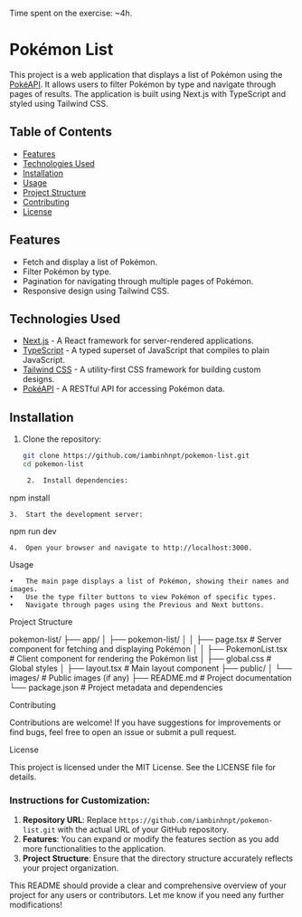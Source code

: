 Time spent on the exercise: ~4h.
# Pokémon List

This project is a web application that displays a list of Pokémon using the [PokéAPI](https://pokeapi.co/). It allows users to filter Pokémon by type and navigate through pages of results. The application is built using Next.js with TypeScript and styled using Tailwind CSS.

## Table of Contents

- [Features](#features)
- [Technologies Used](#technologies-used)
- [Installation](#installation)
- [Usage](#usage)
- [Project Structure](#project-structure)
- [Contributing](#contributing)
- [License](#license)

## Features

- Fetch and display a list of Pokémon.
- Filter Pokémon by type.
- Pagination for navigating through multiple pages of Pokémon.
- Responsive design using Tailwind CSS.

## Technologies Used

- [Next.js](https://nextjs.org/) - A React framework for server-rendered applications.
- [TypeScript](https://www.typescriptlang.org/) - A typed superset of JavaScript that compiles to plain JavaScript.
- [Tailwind CSS](https://tailwindcss.com/) - A utility-first CSS framework for building custom designs.
- [PokéAPI](https://pokeapi.co/) - A RESTful API for accessing Pokémon data.

## Installation

1. Clone the repository:

   ```bash
   git clone https://github.com/iambinhnpt/pokemon-list.git
   cd pokemon-list

	2.	Install dependencies:

npm install


	3.	Start the development server:

npm run dev


	4.	Open your browser and navigate to http://localhost:3000.

Usage

	•	The main page displays a list of Pokémon, showing their names and images.
	•	Use the type filter buttons to view Pokémon of specific types.
	•	Navigate through pages using the Previous and Next buttons.

Project Structure

pokemon-list/
├── app/
│   ├── pokemon-list/
│   │   ├── page.tsx           # Server component for fetching and displaying Pokémon
│   │   ├── PokemonList.tsx    # Client component for rendering the Pokémon list
│   ├── global.css              # Global styles
│   ├── layout.tsx              # Main layout component
├── public/
│   └── images/                 # Public images (if any)
├── README.md                   # Project documentation
└── package.json                # Project metadata and dependencies

Contributing

Contributions are welcome! If you have suggestions for improvements or find bugs, feel free to open an issue or submit a pull request.

License

This project is licensed under the MIT License. See the LICENSE file for details.

### Instructions for Customization:
1. **Repository URL**: Replace `https://github.com/iambinhnpt/pokemon-list.git` with the actual URL of your GitHub repository.
2. **Features**: You can expand or modify the features section as you add more functionalities to the application.
3. **Project Structure**: Ensure that the directory structure accurately reflects your project organization.

This README should provide a clear and comprehensive overview of your project for any users or contributors. Let me know if you need any further modifications!
